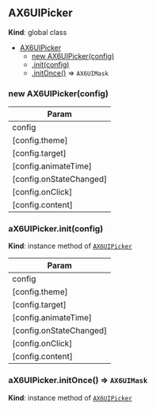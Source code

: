 <a name="AX6UIPicker"></a>

## AX6UIPicker
**Kind**: global class  

* [AX6UIPicker](#AX6UIPicker)
    * [new AX6UIPicker(config)](#new_AX6UIPicker_new)
    * [.init(config)](#AX6UIPicker+init)
    * [.initOnce()](#AX6UIPicker+initOnce) ⇒ <code>AX6UIMask</code>

<a name="new_AX6UIPicker_new"></a>

### new AX6UIPicker(config)

| Param |
| --- |
| config | 
| [config.theme] | 
| [config.target] | 
| [config.animateTime] | 
| [config.onStateChanged] | 
| [config.onClick] | 
| [config.content] | 

<a name="AX6UIPicker+init"></a>

### aX6UIPicker.init(config)
**Kind**: instance method of <code>[AX6UIPicker](#AX6UIPicker)</code>  

| Param |
| --- |
| config | 
| [config.theme] | 
| [config.target] | 
| [config.animateTime] | 
| [config.onStateChanged] | 
| [config.onClick] | 
| [config.content] | 

<a name="AX6UIPicker+initOnce"></a>

### aX6UIPicker.initOnce() ⇒ <code>AX6UIMask</code>
**Kind**: instance method of <code>[AX6UIPicker](#AX6UIPicker)</code>  
